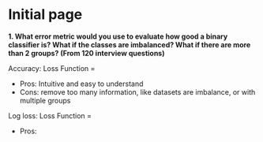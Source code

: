 # Initial page

**1. What error metric would you use to evaluate how good a binary classifier is? What if the classes are imbalanced? What if there are more than 2 groups? \(From 120 interview questions\)**

Accuracy: Loss Function = ​

* Pros: Intuitive and easy to understand
* Cons: remove too many information, like datasets are imbalance, or with multiple groups

Log loss: Loss Function = ​

* Pros: 

